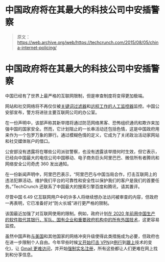 # 中国政府将在其最大的科技公司中安插警察

> 原文：<https://web.archive.org/web/https://techcrunch.com/2015/08/05/china-internet-policing/>

# 中国政府将在其最大的科技公司中安插警察

中国已经有了世界上最严格的互联网限制，但是审查制度将变得更加极端。

网站和社交网络将不再仅仅被[关键词过滤器](https://web.archive.org/web/20221007031754/https://citizenlab.org/2014/12/repository-censored-sensitive-chinese-keywords-13-lists-9054-terms/)和[远程工作的人工监控器](https://web.archive.org/web/20221007031754/http://edition.cnn.com/2013/10/07/world/asia/china-internet-monitors/)监控。中国公安部宣布，警方将进驻主要互联网公司的办公室。

在一份声明中，该部声称其新举措将通过防范网络黑客、恐怖组织通讯和欺诈来加强中国的国家安全。然而，它计划阻止的一长串活动还包括色情，这是中国政府用来作为一个包罗万象的罪行。通过模糊色情的定义，它成为了关闭政治活动家网站和社交媒体账户的借口。

公安部没有透露将在哪些公司派驻警察，也没有透露该举措何时生效，但它表示，已经向中国最大的电信公司中国移动、电子商务巨头阿里巴巴、微信所有者腾讯和网络安全公司奇虎 360 发出通知。

在一份新闻声明中，阿里巴巴表示，“阿里巴巴与中国当局合作，打击互联网上的违法犯罪活动。维护我们平台的可靠性和安全性以保护我们的客户是我们的首要任务。”TechCrunch 还联系了中国最大的搜索引擎百度和腾讯，请其置评。

尽管中国 6.49 亿互联网用户中的许多人将继续想办法访问被审查的内容，但政府一再表明，它已准备好对“防火长城”进行更严格的限制。

该国最近加强了对互联网使用的限制。例如，政府计划[在 2020 年前用中国生产的软件取代其银行、军队、国有企业和重要政府机构中的所有外国技术](https://web.archive.org/web/20221007031754/http://www.bloomberg.com/news/articles/2014-12-17/china-said-to-plan-sweeping-shift-from-foreign-technology-to-own)，这更容易监控。

虽然中国声称[与美国](https://web.archive.org/web/20221007031754/http://www.nytimes.com/2015/08/01/world/asia/us-decides-to-retaliate-against-chinas-hacking.html?_r=0)和其他国家的网络冲突升级使得此类措施成为必要，但政府也在进一步限制个人自由。今年早些时候[又开始打击 VPN](https://web.archive.org/web/20221007031754/https://beta.techcrunch.com/2015/01/23/china-vpn-crackdown/)(it[例行](https://web.archive.org/web/20221007031754/http://www.scmp.com/news/china/article/1109755/great-firewall-upgrade-hits-internet-users-china-prepares-crackdown)到[跟上](https://web.archive.org/web/20221007031754/https://beta.techcrunch.com/2012/12/19/china-is-cracking-down-on-vpns-but-xinhua-news-is-still-tweeting/)技术的变化)，让 [Gmail 更难访问](https://web.archive.org/web/20221007031754/https://beta.techcrunch.com/2014/12/29/gmail-china-blocked/)，并开始[强制实名注册](https://web.archive.org/web/20221007031754/http://www.wsj.com/articles/china-to-enforce-real-name-registration-for-internet-users-1423033973)，所有这些都让人们更难在网上找到和分享信息。